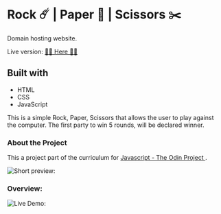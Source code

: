 # Rock ☄️ | Paper 📄 | Scissors ✂️

Domain hosting website.

Live version: [🙋‍♀️ Here 🙋‍♀️](https://diana2x.github.io/RPS/)

## Built with

- HTML
- CSS
- JavaScript

This is a simple Rock, Paper, Scissors that allows the user to play against the computer.
The first party to win 5 rounds, will be declared winner.

### About the Project

This a project part of the curriculum for [Javascript - The Odin Project ](https://www.theodinproject.com/) .

![Short preview:](https://i.gyazo.com/80aa18e419a0fa8ec84e7508f212793c.png)

### Overview:

![Live Demo:](https://media.giphy.com/media/OBLPue9mGgi78WItxT/giphy.gif)
